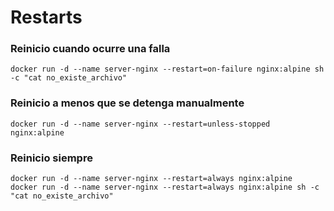 # Restarts

### Reinicio cuando ocurre una falla

```
docker run -d --name server-nginx --restart=on-failure nginx:alpine sh -c "cat no_existe_archivo"
```

### Reinicio a menos que se detenga manualmente

```
docker run -d --name server-nginx --restart=unless-stopped nginx:alpine
```

### Reinicio siempre

```
docker run -d --name server-nginx --restart=always nginx:alpine
docker run -d --name server-nginx --restart=always nginx:alpine sh -c "cat no_existe_archivo"
```
